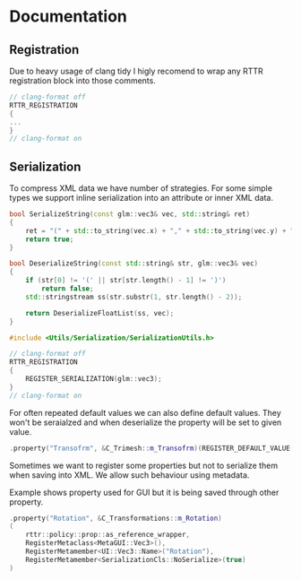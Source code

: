 # Documentation


## Registration
Due to heavy usage of clang tidy I higly recomend to wrap any RTTR registration block into those comments.

```cpp
// clang-format off
RTTR_REGISTRATION
{
...
}
// clang-format on
```

## Serialization

To compress XML data we have number of strategies. For some simple types we support inline serialization into an attribute or inner XML data.

```cpp
bool SerializeString(const glm::vec3& vec, std::string& ret)
{
	ret = "(" + std::to_string(vec.x) + "," + std::to_string(vec.y) + "," + std::to_string(vec.z) + ")";
	return true;
}

bool DeserializeString(const std::string& str, glm::vec3& vec)
{
	if (str[0] != '(' || str[str.length() - 1] != ')')
		return false;
	std::stringstream ss(str.substr(1, str.length() - 2));

	return DeserializeFloatList(ss, vec);
}

#include <Utils/Serialization/SerializationUtils.h>

// clang-format off
RTTR_REGISTRATION
{
	REGISTER_SERIALIZATION(glm::vec3);
}
// clang-format on
```

For often repeated default values we can also define default values. They won't be seraialzed and when deserialize the property will be set to given value.

```cpp
.property("Transofrm", &C_Trimesh::m_Transofrm)(REGISTER_DEFAULT_VALUE(glm::mat4(1.f)))
```

Sometimes we want to register some properties but not to serialize them when saving into XML. We allow such behaviour using metadata.

Example shows property used for GUI but it is being saved through other property.
```cpp
.property("Rotation", &C_Transformations::m_Rotation)
(
	rttr::policy::prop::as_reference_wrapper, 
	RegisterMetaclass<MetaGUI::Vec3>(), 
	RegisterMetamember<UI::Vec3::Name>("Rotation"),
	RegisterMetamember<SerializationCls::NoSerialize>(true)
)
```
